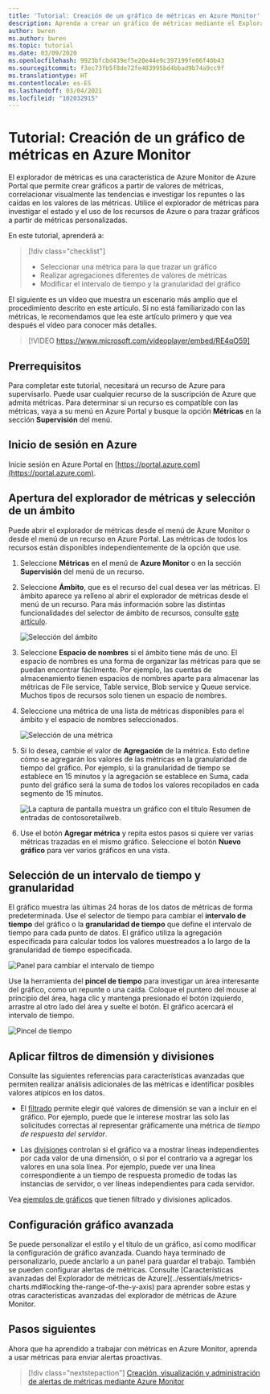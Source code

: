 ```yaml
---
title: 'Tutorial: Creación de un gráfico de métricas en Azure Monitor'
description: Aprenda a crear un gráfico de métricas mediante el Explorador de métricas de Azure.
author: bwren
ms.author: bwren
ms.topic: tutorial
ms.date: 03/09/2020
ms.openlocfilehash: 9923bfcbd439ef5e20e44e9c397199fe06f40b43
ms.sourcegitcommit: f3ec73fb5f8de72fe483995bd4bbad9b74a9cc9f
ms.translationtype: HT
ms.contentlocale: es-ES
ms.lasthandoff: 03/04/2021
ms.locfileid: "102032915"
---
```

# <a name="tutorial-create-a-metrics-chart-in-azure-monitor"></a>Tutorial: Creación de un gráfico de métricas en Azure Monitor
El explorador de métricas es una característica de Azure Monitor de Azure Portal que permite crear gráficos a partir de valores de métricas, correlacionar visualmente las tendencias e investigar los repuntes o las caídas en los valores de las métricas. Utilice el explorador de métricas para investigar el estado y el uso de los recursos de Azure o para trazar gráficos a partir de métricas personalizadas. 

En este tutorial, aprenderá a:

> [!div class="checklist"]
> * Seleccionar una métrica para la que trazar un gráfico
> * Realizar agregaciones diferentes de valores de métricas
> * Modificar el intervalo de tiempo y la granularidad del gráfico

El siguiente es un vídeo que muestra un escenario más amplio que el procedimiento descrito en este artículo. Si no está familiarizado con las métricas, le recomendamos que lea este artículo primero y que vea después el vídeo para conocer más detalles. 

> [!VIDEO https://www.microsoft.com/videoplayer/embed/RE4qO59]

## <a name="prerequisites"></a>Prerrequisitos

Para completar este tutorial, necesitará un recurso de Azure para supervisarlo. Puede usar cualquier recurso de la suscripción de Azure que admita métricas. Para determinar si un recurso es compatible con las métricas, vaya a su menú en Azure Portal y busque la opción **Métricas** en la sección **Supervisión** del menú.


## <a name="log-in-to-azure"></a>Inicio de sesión en Azure
Inicie sesión en Azure Portal en [https://portal.azure.com](https://portal.azure.com).

## <a name="open-metrics-explorer-and-select-a-scope"></a>Apertura del explorador de métricas y selección de un ámbito
Puede abrir el explorador de métricas desde el menú de Azure Monitor o desde el menú de un recurso en Azure Portal. Las métricas de todos los recursos están disponibles independientemente de la opción que use. 

1. Seleccione **Métricas** en el menú de **Azure Monitor** o en la sección **Supervisión** del menú de un recurso.

1. Seleccione **Ámbito**, que es el recurso del cual desea ver las métricas. El ámbito aparece ya relleno al abrir el explorador de métricas desde el menú de un recurso. Para más información sobre las distintas funcionalidades del selector de ámbito de recursos, consulte [este artículo](../essentials/metrics-charts.md#resource-scope-picker).

    ![Selección del ámbito](media/tutorial-metrics-explorer/scope-picker.png)

2. Seleccione **Espacio de nombres** si el ámbito tiene más de uno. El espacio de nombres es una forma de organizar las métricas para que se puedan encontrar fácilmente. Por ejemplo, las cuentas de almacenamiento tienen espacios de nombres aparte para almacenar las métricas de File service, Table service, Blob service y Queue service. Muchos tipos de recursos solo tienen un espacio de nombres.

3. Seleccione una métrica de una lista de métricas disponibles para el ámbito y el espacio de nombres seleccionados.

    ![Selección de una métrica](media/tutorial-metrics-explorer/metric-picker.png)

4. Si lo desea, cambie el valor de **Agregación** de la métrica. Esto define cómo se agregarán los valores de las métricas en la granularidad de tiempo del gráfico. Por ejemplo, si la granularidad de tiempo se establece en 15 minutos y la agregación se establece en Suma, cada punto del gráfico será la suma de todos los valores recopilados en cada segmento de 15 minutos.

    ![La captura de pantalla muestra un gráfico con el título Resumen de entradas de contosoretailweb.](media/tutorial-metrics-explorer/chart.png)

5. Use el botón **Agregar métrica** y repita estos pasos si quiere ver varias métricas trazadas en el mismo gráfico. Seleccione el botón **Nuevo gráfico** para ver varios gráficos en una vista.

## <a name="select-a-time-range-and-granularity"></a>Selección de un intervalo de tiempo y granularidad

El gráfico muestra las últimas 24 horas de los datos de métricas de forma predeterminada. Use el selector de tiempo para cambiar el **intervalo de tiempo** del gráfico o la **granularidad de tiempo** que define el intervalo de tiempo para cada punto de datos. El gráfico utiliza la agregación especificada para calcular todos los valores muestreados a lo largo de la granularidad de tiempo especificada.

![Panel para cambiar el intervalo de tiempo](media/tutorial-metrics-explorer/time-picker.png)


Use la herramienta del **pincel de tiempo** para investigar un área interesante del gráfico, como un repunte o una caída. Coloque el puntero del mouse al principio del área, haga clic y mantenga presionado el botón izquierdo, arrastre al otro lado del área y suelte el botón. El gráfico acercará el intervalo de tiempo. 

![Pincel de tiempo](media/tutorial-metrics-explorer/time-brush.png)

## <a name="apply-dimension-filters-and-splitting"></a>Aplicar filtros de dimensión y divisiones
Consulte las siguientes referencias para características avanzadas que permiten realizar análisis adicionales de las métricas e identificar posibles valores atípicos en los datos.

- El [filtrado](../essentials/metrics-charts.md#filters) permite elegir qué valores de dimensión se van a incluir en el gráfico. Por ejemplo, puede que le interese mostrar las solo las solicitudes correctas al representar gráficamente una métrica de *tiempo de respuesta del servidor*. 

- Las [divisiones](../essentials/metrics-charts.md#apply-splitting) controlan si el gráfico va a mostrar líneas independientes por cada valor de una dimensión, o si por el contrario va a agregar los valores en una sola línea. Por ejemplo, puede ver una línea correspondiente a un tiempo de respuesta promedio de todas las instancias de servidor, o ver líneas independientes para cada servidor. 

Vea [ejemplos de gráficos](../essentials/metric-chart-samples.md) que tienen filtrado y divisiones aplicados.

## <a name="advanced-chart-settings"></a>Configuración gráfico avanzada

Se puede personalizar el estilo y el título de un gráfico, así como modificar la configuración de gráfico avanzada. Cuando haya terminado de personalizarlo, puede anclarlo a un panel para guardar el trabajo. También se pueden configurar alertas de métricas. Consulte [Características avanzadas del Explorador de métricas de Azure](../essentials/metrics-charts.md#locking the-range-of-the-y-axis) para aprender sobre estas y otras características avanzadas del explorador de métricas de Azure Monitor.


## <a name="next-steps"></a>Pasos siguientes
Ahora que ha aprendido a trabajar con métricas en Azure Monitor, aprenda a usar métricas para enviar alertas proactivas.

> [!div class="nextstepaction"]
> [Creación, visualización y administración de alertas de métricas mediante Azure Monitor](../essentials/metrics-charts.md#alert-rules)

